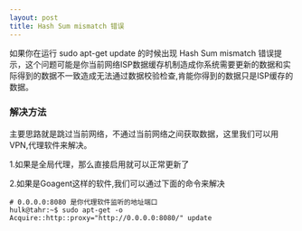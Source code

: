```yaml
---
layout: post
title: Hash Sum mismatch 错误
---
```


如果你在运行 sudo apt-get update 的时候出现 Hash Sum mismatch 错误提示，这个问题可能是你当前网络ISP数据缓存机制造成你系统需要更新的数据和实际得到的数据不一致造成无法通过数据校验检查,肯能你得到的数据只是ISP缓存的数据。<!-- more -->

### 解决方法

主要思路就是跳过当前网络，不通过当前网络之间获取数据，这里我们可以用VPN,代理软件来解决。

1.如果是全局代理，那么直接启用就可以正常更新了

2.如果是Goagent这样的软件,我们可以通过下面的命令来解决
    
    # 0.0.0.0:8080 是你代理软件监听的地址端口
    hulk@tahr:~$ sudo apt-get -o Acquire::http::proxy="http://0.0.0.0:8080/" update
